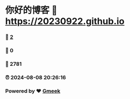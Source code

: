 # 你好的博客 :link: https://20230922.github.io 
### :page_facing_up: [2](https://20230922.github.io/tag.html) 
### :speech_balloon: 0 
### :hibiscus: 2781 
### :alarm_clock: 2024-08-08 20:26:16 
### Powered by :heart: [Gmeek](https://github.com/Meekdai/Gmeek)
